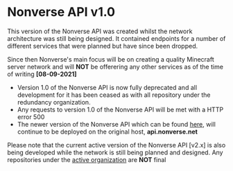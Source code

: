 # Nonverse API v1.0
This version of the Nonverse API was created whilst the network architecture was still being designed. It contained endpoints for a number of different services that were planned but have since been dropped.

Since then Nonverse's main focus will be on creating a quality Minecraft server network and will **NOT** be offerering any other services as of the time of writing **[08-09-2021]**

- Version 1.0 of the Nonverse API is now fully deprecated and all development for it has been ceased as with all repository under the redundancy organization.  
- Any requests to version 1.0 of the Nonverse API will be met with a HTTP error 500
- The newer version of the Nonverse API which can be found [here](https://github.com/nonverse/api), will continue to be deployed on the original host, **api.nonverse.net**

Please note that the current active version of the Nonverse API [v2.x] is also being developed while the network is still being planned and designed. Any repositories under the [active organization](https://github.com/nonverse) are **NOT** final
